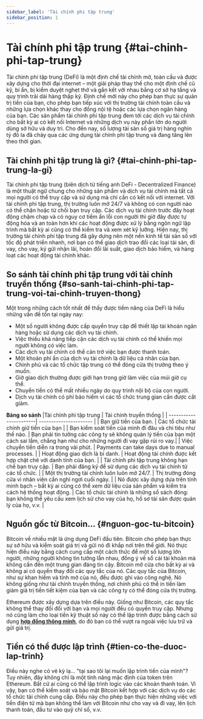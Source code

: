```yaml
---
sidebar_label: 'Tài chính phi tập trung'
sidebar_position: 1
---
```

# Tài chính phi tập trung {#tai-chinh-phi-tap-trung}
Tài chính phi tập trung (DeFi) là một định chế tài chính mở, toàn cầu và được xây dựng cho thời đại internet – một giải pháp thay thế cho một định chế cũ kỹ, bí ẩn, bị kiểm duyệt nghẹt thở và gắn kết với nhau bằng cơ sở hạ tầng và quy trình trải dài hàng thập kỷ. Định chế mới này cho phép bạn thực sự quản trị tiền của bạn, cho phép bạn tiếp xúc với thị trường tài chính toàn cầu và những lựa chọn khác thay cho đồng nội tệ hoặc các lựa chọn ngân hàng của bạn. Các sản phẩm tài chính phi tập trung đem tới các dịch vụ tài chính cho bất kỳ ai có kết nối Internet và những dịch vụ này phần lớn do người dùng sở hữu và duy trì. Cho đến nay, số lượng tài sản số giá trị hàng nghìn tỷ đô la đã chảy qua các ứng dụng tài chính phi tập trung và đang tăng lên theo thời gian.

## Tài chính phi tập trung là gì? {#tai-chinh-phi-tap-trung-la-gi}
Tài chính phi tập trung (biên dịch từ tiếng anh DeFi - Decentralized Finance) là một thuật ngữ chung cho những sản phẩm và dịch vụ tài chính mà tất cả mọi người có thể truy cập và sử dụng mà chỉ cần có kết nối với internet. Với tài chính phi tập trung, thị trường luôn mở 24/7 và không có con người nào có thể chặn hoặc từ chối bạn truy cập. Các dịch vụ tài chính trước đây hoạt động chậm chạp và có nguy cơ tiềm ẩn lỗi con người thì giờ đây được tự động hóa và an toàn hơn khi các hoạt động được xử lý bằng ngôn ngữ lập trình mà bất kỳ ai cũng có thể kiểm tra và xem xét kỹ lưỡng. Hiện nay, thị trường tài chính phi tập trung đã gây dựng nên một nền kinh tế tài sản số với tốc độ phát triển nhanh, nơi bạn có thể giao dịch trao đổi các loại tài sản, đi vay, cho vay, ký gửi nhận lãi, hoán đổi lãi suất, giao dịch bảo hiểm, và hàng loạt các hoạt động tài chính khác.

## So sánh tài chính phi tập trung với tài chính truyền thống {#so-sanh-tai-chinh-phi-tap-trung-voi-tai-chinh-truyen-thong}
Một trong những cách tốt nhất để thấy được tiềm năng của DeFi là hiểu những vấn đề tồn tại ngày nay:

- Một số người không được cấp quyền truy cập để thiết lập tài khoản ngân hàng hoặc sử dụng các dịch vụ tài chính.
- Việc thiếu khả năng tiếp cận các dịch vụ tài chính có thể khiến mọi người không có việc làm.
- Các dịch vụ tài chính có thể cản trở việc bạn được thanh toán.
- Một khoản phí ẩn của dịch vụ tài chính là dữ liệu cá nhân của bạn.
- Chính phủ và các tổ chức tập trung có thể đóng cửa thị trường theo ý muốn.
- Giờ giao dịch thường được giới hạn trong giờ làm việc của múi giờ cụ thể.
- Chuyển tiền có thể mất nhiều ngày do quy trình nội bộ của con người.
- Dịch vụ tài chính có phí bảo hiểm vì các tổ chức trung gian cần được cắt giảm.

**Bảng so sánh**
|Tài chính phi tập trung | Tài chính truyền thống |
| -----------------------| ---------------------- |
| Bạn giữ tiền của bạn.  | Các tổ chức tài chính giữ tiền của bạn |
| Bạn kiểm soát tiền của mình đi đâu và chi tiêu như thế nào. | Bạn phải tin tưởng các công ty sẽ không quản lý tiền của bạn một cách sai lầm, chẳng hạn như cho những người đi vay gặp rủi ro vay.|
| Việc chuyển tiền diễn ra trong vài phút. | Payments can take days due to manual processes. |
| Hoạt động giao dịch là bí danh. | Hoạt động tài chính được kết hợp chặt chẽ với danh tính của bạn. |
| Tài chính phi tập trung không hạn chế bạn truy cập. | Bạn phải đăng ký để sử dụng các dịch vụ tài chính từ các tổ chức. |
| Một thị trường tài chính luôn luôn mở 24/7. | Thị trường đóng cửa vì nhân viên cần nghỉ ngơi cuối ngày. |
| Nó được xây dựng dựa trên tính minh bạch – bất kỳ ai cũng có thể xem dữ liệu của sản phẩm và kiểm tra cách hệ thống hoạt động. | Các tổ chức tài chính là những sổ sách đóng: bạn không thể yêu cầu xem lịch sử cho vay của họ, hồ sơ tài sản được quản lý của họ, v.v. |

## Nguồn gốc từ Bitcoin... {#nguon-goc-tu-bitcoin}
Bitcoin về nhiều mặt là ứng dụng DeFi đầu tiên. Bitcoin cho phép bạn thực sự sở hữu và kiểm soát giá trị và gửi nó đi khắp nơi trên thế giới. Nó thực hiện điều này bằng cách cung cấp một cách thức để một số lượng lớn người, những người không tin tưởng lẫn nhau, đồng ý về sổ cái tài khoản mà không cần đến một trung gian đáng tin cậy. Bitcoin mở cửa cho bất kỳ ai và không ai có quyền thay đổi các quy tắc của nó. Các quy tắc của Bitcoin, như sự khan hiếm và tính mở của nó, đều được ghi vào công nghệ. Nó không giống như tài chính truyền thống, nơi chính phủ có thể in tiền làm giảm giá trị tiền tiết kiệm của bạn và các công ty có thể đóng cửa thị trường.

Ethereum được xây dựng dựa trên điều này. Giống như Bitcoin, các quy tắc không thể thay đổi đối với bạn và mọi người đều có quyền truy cập. Nhưng nó cũng làm cho loại tiền kỹ thuật số này có thể lập trình được bằng cách sử dụng **[hợp đồng thông minh](./hop-dong-thong-minh)**, do đó bạn có thể vượt ra ngoài việc lưu trữ và gửi giá trị.

## Tiền có thể được lập trình {#tien-co-the-duoc-lap-trinh}
Điều này nghe có vẻ kỳ lạ... "tại sao tôi lại muốn lập trình tiền của mình"? Tuy nhiên, đây không chỉ là một tính năng mặc định của token trên Ethereum. Bất cứ ai cũng có thể lập trình logic vào các khoản thanh toán. Vì vậy, bạn có thể kiểm soát và bảo mật Bitcoin kết hợp với các dịch vụ do các tổ chức tài chính cung cấp. Điều này cho phép bạn thực hiện những việc với tiền điện tử mà bạn không thể làm với Bitcoin như cho vay và đi vay, lên lịch thanh toán, đầu tư vào quỹ chỉ số, v.v.


